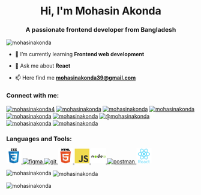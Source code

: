 
<h1 align="center">Hi, I'm Mohasin Akonda</h1>
<h3 align="center">A passionate frontend developer from Bangladesh</h3>

<p align="left"> <img src="https://komarev.com/ghpvc/?username=mohasinakonda&label=Profile%20views&color=0e75b6&style=flat" alt="mohasinakonda" /> </p>

- 🌱 I’m currently learning **Frontend web development**

- 💬 Ask me about **React**

- 📫 Here find me **mohasinakonda39@gmail.com**

<h3 align="left">Connect with me:</h3>
<p align="left">
<a href="https://twitter.com/mohasinakonda4" target="blank"><img align="center" src="https://raw.githubusercontent.com/rahuldkjain/github-profile-readme-generator/master/src/images/icons/Social/twitter.svg" alt="mohasinakonda4" height="30" width="40" /></a>
<a href="https://linkedin.com/in/mohasinakonda" target="blank"><img align="center" src="https://raw.githubusercontent.com/rahuldkjain/github-profile-readme-generator/master/src/images/icons/Social/linked-in-alt.svg" alt="mohasinakonda" height="30" width="40" /></a>
<a href="https://stackoverflow.com/users/mohasinakonda" target="blank"><img align="center" src="https://raw.githubusercontent.com/rahuldkjain/github-profile-readme-generator/master/src/images/icons/Social/stack-overflow.svg" alt="mohasinakonda" height="30" width="40" /></a>
<a href="https://fb.com/mohasinakonda" target="blank"><img align="center" src="https://raw.githubusercontent.com/rahuldkjain/github-profile-readme-generator/master/src/images/icons/Social/facebook.svg" alt="mohasinakonda" height="30" width="40" /></a>
<a href="https://instagram.com/mohasinakonda" target="blank"><img align="center" src="https://raw.githubusercontent.com/rahuldkjain/github-profile-readme-generator/master/src/images/icons/Social/instagram.svg" alt="mohasinakonda" height="30" width="40" /></a>
<a href="https://dribbble.com/mohasinakonda" target="blank"><img align="center" src="https://raw.githubusercontent.com/rahuldkjain/github-profile-readme-generator/master/src/images/icons/Social/dribbble.svg" alt="mohasinakonda" height="30" width="40" /></a>
<a href="https://medium.com/@mohasinakonda" target="blank"><img align="center" src="https://raw.githubusercontent.com/rahuldkjain/github-profile-readme-generator/master/src/images/icons/Social/medium.svg" alt="@mohasinakonda" height="30" width="40" /></a>
<a href="https://www.youtube.com/c/mohasinakonda" target="blank"><img align="center" src="https://raw.githubusercontent.com/rahuldkjain/github-profile-readme-generator/master/src/images/icons/Social/youtube.svg" alt="mohasinakonda" height="30" width="40" /></a>
<a href="https://www.hackerrank.com/mohasinakonda" target="blank"><img align="center" src="https://raw.githubusercontent.com/rahuldkjain/github-profile-readme-generator/master/src/images/icons/Social/hackerrank.svg" alt="mohasinakonda" height="30" width="40" /></a>
</p>

<h3 align="left">Languages and Tools:</h3>
<p align="left"> <a href="https://www.w3schools.com/css/" target="_blank"> <img src="https://raw.githubusercontent.com/devicons/devicon/master/icons/css3/css3-original-wordmark.svg" alt="css3" width="40" height="40"/> </a> <a href="https://www.figma.com/" target="_blank"> <img src="https://www.vectorlogo.zone/logos/figma/figma-icon.svg" alt="figma" width="40" height="40"/> </a> <a href="https://git-scm.com/" target="_blank"> <img src="https://www.vectorlogo.zone/logos/git-scm/git-scm-icon.svg" alt="git" width="40" height="40"/> </a> <a href="https://www.w3.org/html/" target="_blank"> <img src="https://raw.githubusercontent.com/devicons/devicon/master/icons/html5/html5-original-wordmark.svg" alt="html5" width="40" height="40"/> </a> <a href="https://developer.mozilla.org/en-US/docs/Web/JavaScript" target="_blank"> <img src="https://raw.githubusercontent.com/devicons/devicon/master/icons/javascript/javascript-original.svg" alt="javascript" width="40" height="40"/> </a> <a href="https://nodejs.org" target="_blank"> <img src="https://raw.githubusercontent.com/devicons/devicon/master/icons/nodejs/nodejs-original-wordmark.svg" alt="nodejs" width="40" height="40"/> </a> <a href="https://postman.com" target="_blank"> <img src="https://www.vectorlogo.zone/logos/getpostman/getpostman-icon.svg" alt="postman" width="40" height="40"/> </a> <a href="https://reactjs.org/" target="_blank"> <img src="https://raw.githubusercontent.com/devicons/devicon/master/icons/react/react-original-wordmark.svg" alt="react" width="40" height="40"/> </a> </p>

<p><img align="left" src="https://github-readme-stats.vercel.app/api/top-langs?username=mohasinakonda&show_icons=true&locale=en&layout=compact" alt="mohasinakonda" /></p>

<p>&nbsp;<img align="center" src="https://github-readme-stats.vercel.app/api?username=mohasinakonda&show_icons=true&locale=en" alt="mohasinakonda" /></p>

<p><img align="center" src="https://github-readme-streak-stats.herokuapp.com/?user=mohasinakonda&" alt="mohasinakonda" /></p>


